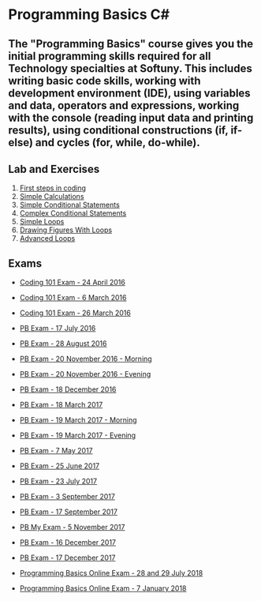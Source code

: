 # Programming Basics C#

## The "Programming Basics" course gives you the initial programming skills required for all Technology specialties at Softuny. This includes writing basic code skills, working with development environment (IDE), using variables and data, operators and expressions, working with the console (reading input data and printing results), using conditional constructions (if, if-else) and cycles (for, while, do-while).

## Lab and Exercises

<ol>
<li><a href="https://github.com/vesy53/SoftUni/tree/master/Programming%20Basics%20-%20C%23/Exercises/01.FirstStepsInCoding" > First steps in coding </a></li>

<li><a href="https://github.com/vesy53/SoftUni/tree/master/Programming%20Basics%20-%20C%23/Exercises/02.SimpleCalculation" > Simple Calculations </a></li>

<li><a href="https://github.com/vesy53/SoftUni/tree/master/Programming%20Basics%20-%20C%23/Exercises/03.SimpleConditionalStatements" > Simple Conditional Statements</a></li>

<li><a href="https://github.com/vesy53/SoftUni/tree/master/Programming%20Basics%20-%20C%23/Exercises/04.ComplexConditionalStatements" > Complex Conditional Statements </a></li>

<li><a href="https://github.com/vesy53/SoftUni/tree/master/Programming%20Basics%20-%20C%23/Exercises/05.SimpleLoops" > Simple Loops </a></li>

<li><a href="https://github.com/vesy53/SoftUni/tree/master/Programming%20Basics%20-%20C%23/Exercises/06.DrawingFiguresWithLoops" > Drawing Figures With Loops</a></li>

<li><a href="https://github.com/vesy53/SoftUni/tree/master/Programming%20Basics%20-%20C%23/Exercises/07.AdvancedLoops" > Advanced Loops </a></li>
</ol>

## Exams

- <a href="https://github.com/vesy53/SoftUni/tree/master/Programming%20Basics%20-%20C%23/Exams/Coding%20101%20Exam%20-%2024%20April%202016" > Coding 101 Exam -  24 April 2016 </a>


</li>

- <a href="https://github.com/vesy53/SoftUni/tree/master/Programming%20Basics%20-%20C%23/Exams/Coding%20101%20Exam%20-%206%20March%202016" > Coding 101 Exam - 6 March 2016 </a>


</li>

- <a href="https://github.com/vesy53/SoftUni/tree/master/Programming%20Basics%20-%20C%23/Exams/Coding%20101%20Exam%20-%2026%20March%202016" > Coding 101 Exam -  26 March 2016 </a>


</li>

- <a href="https://github.com/vesy53/SoftUni/tree/master/Programming%20Basics%20-%20C%23/Exams/Programming%20Basics%20Exam%20-%2017%20July%202016" > PB Exam - 17 July 2016 </a>


</li>

- <a href="https://github.com/vesy53/SoftUni/tree/master/Programming%20Basics%20-%20C%23/Exams/Programming%20Basics%20Exam%20-%2028%20August%202016" > PB Exam - 28 August 2016 </a>

</li>

- <a href="https://github.com/vesy53/SoftUni/tree/master/Programming%20Basics%20-%20C%23/Exams/Programming%20Basics%20Exam%20-%2020%20November%202016%20-%20Morning" > PB Exam - 20 November 2016 - Morning </a>

</li>

- <a href="https://github.com/vesy53/SoftUni/tree/master/Programming%20Basics%20-%20C%23/Exams/Programming%20Basics%20Exam%20-%2020%20November%202016%20-%20Evening" > PB Exam - 20 November 2016 - Evening </a>


</li>

- <a href="https://github.com/vesy53/SoftUni/tree/master/Programming%20Basics%20-%20C%23/Exams/Programming%20Basics%20Exam%20-%2018%20December%202016" > PB Exam - 18 December 2016 </a>


</li>

- <a href="https://github.com/vesy53/SoftUni/tree/master/Programming%20Basics%20-%20C%23/Exams/Programming%20Basics%20Exam%20-%2018%20March%202017" > PB Exam - 18 March 2017 </a>


</li>

- <a href="https://github.com/vesy53/SoftUni/tree/master/Programming%20Basics%20-%20C%23/Exams/Programming%20Basics%20Exam%20-%2019%20March%202017%20-%20Morning" > PB Exam - 19 March 2017 - Morning </a>


</li>

- <a href="https://github.com/vesy53/SoftUni/tree/master/Programming%20Basics%20-%20C%23/Exams/Programming%20Basics%20Exam%20-%2019%20March%202017%20-%20Evening" > PB Exam - 19 March 2017 - Evening </a>


</li>

- <a href="https://github.com/vesy53/SoftUni/tree/master/Programming%20Basics%20-%20C%23/Exams/Programming%20Basics%20Exam%20-%207%20May%202017" > PB Exam - 7 May 2017 </a>

</li>

- <a href="https://github.com/vesy53/SoftUni/tree/master/Programming%20Basics%20-%20C%23/Exams/Programming%20Basics%20Exam%20-%2025%20June%202017" > PB Exam - 25 June 2017 </a>

</li>

- <a href="https://github.com/vesy53/SoftUni/tree/master/Programming%20Basics%20-%20C%23/Exams/Programming%20Basics%20Exam%20-%2023%20July%202017" > PB Exam - 23 July 2017 </a>

</li>

- <a href="https://github.com/vesy53/SoftUni/tree/master/Programming%20Basics%20-%20C%23/Exams/Programming%20Basics%20Exam%20-%203%20September%202017" > PB Exam - 3 September 2017 </a>

</li>

- <a href="https://github.com/vesy53/SoftUni/tree/master/Programming%20Basics%20-%20C%23/Exams/Programming%20Basics%20Exam%20-%2017%20September%202017" > PB Exam - 17 September 2017 </a>


</li>

- <a href="https://github.com/vesy53/SoftUni/tree/master/Programming%20Basics%20-%20C%23/Exams/Programming%20Basics%20Exam%20-%205%20November%202017" > PB My Exam - 5 November 2017 </a>

</li>

- <a href="https://github.com/vesy53/SoftUni/tree/master/Programming%20Basics%20-%20C%23/Exams/Programming%20Basics%20Exam%20-%2016%20December%202017" > PB Exam - 16 December 2017 </a>

</li>

- <a href="https://github.com/vesy53/SoftUni/tree/master/Programming%20Basics%20-%20C%23/Exams/Programming%20Basics%20Exam%20-%2017%20December%202017" > PB Exam - 17 December 2017 </a>

</li>

- <a href="https://github.com/vesy53/SoftUni/tree/master/Programming%20Basics%20-%20C%23/Exams/Programming%20Basics%20Online%20Exam%20-%2028%20and%2029%20July%202018" > Programming Basics Online Exam - 28 and 29 July 2018 </a>

</li>

- <a href="https://github.com/vesy53/SoftUni/tree/master/Programming%20Basics%20-%20C%23/Exams/Programming%20Basics%20Online%20Exam%20-%207%20January%202018" > Programming Basics Online Exam - 7 January 2018 </a>

</li>










